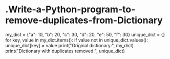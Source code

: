 # .Write-a-Python-program-to-remove-duplicates-from-Dictionary

my_dict = {"a": 10, "b": 20, "c": 30, "d": 20, "e": 50, "f": 30}
unique_dict = {}
for key, value in my_dict.items():
 if value not in unique_dict.values():
 unique_dict[key] = value
print("Original dictionary:", my_dict)
print("Dictionary with duplicates removed:", unique_dict)

